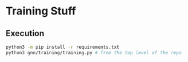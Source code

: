 # Training Stuff

## Execution

```sh
python3 -m pip install -r requirements.txt
python3 gnn/training/training.py # from the top level of the repo
```